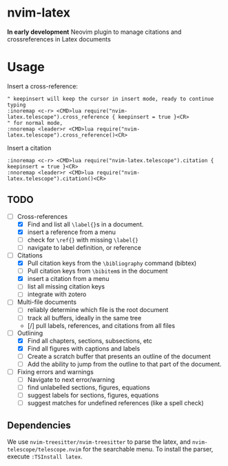 # nvim-latex
**In early development**
Neovim plugin to manage citations and crossreferences in Latex documents

# Usage

Insert a cross-reference:

```viml
" keepinsert will keep the cursor in insert mode, ready to continue typing
:inoremap <c-r> <CMD>lua require("nvim-latex.telescope").cross_reference { keepinsert = true }<CR>
" for normal mode,
:nnoremap <leader>r <CMD>lua require("nvim-latex.telescope").cross_reference()<CR>
```

Insert a citation

```viml
:inoremap <c-r> <CMD>lua require("nvim-latex.telescope").citation { keepinsert = true }<CR>
:nnoremap <leader>r <CMD>lua require("nvim-latex.telescope").citation()<CR>
```

## TODO

- [ ] Cross-references
    - [X] Find and list all `\label{}`s in a document.
    - [X] insert a reference from a menu 
    - [ ] check for `\ref{}` with missing `\label{}`
    - [ ] navigate to label definition, or reference
- [ ] Citations
    - [X] Pull citation keys from the `\bibliography` command (bibtex)
    - [ ] Pull citation keys from `\bibitem`s in the document
    - [X] insert a citation from a menu
    - [ ] list all missing citation keys
    - [ ] integrate with zotero
- [ ] Multi-file documents
    - [ ] reliably determine which file is the root document
    - [ ] track all buffers, ideally in the same tree
    - [/] pull labels, references, and citations from all files
- [ ] Outlining
    - [X] Find all chapters, sections, subsections, etc
    - [X] Find all figures with captions and labels
    - [ ] Create a scratch buffer that presents an outline of the document
    - [ ] Add the ability to jump from the outline to that part of the document.
- [ ] Fixing errors and warnings
    - [ ] Navigate to next error/warning
    - [ ] find unlabelled sections, figures, equations
    - [ ] suggest labels for sections, figures, equations
    - [ ] suggest matches for undefined references (like a spell check)

## Dependencies

We use `nvim-treesitter/nvim-treesitter` to parse the latex, and
`nvim-telescope/telescope.nvim` for the searchable menu. To install the parser,
execute `:TSInstall latex`.

